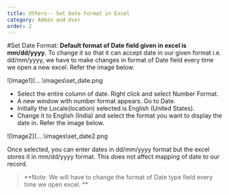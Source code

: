 ```yaml
---
title: Others-- Set Date Format in Excel
category: Admin and User
order: 2
---
```


#Set Date Format:
**Default format of Date field given in excel is mm/dd/yyyy.**
To change it so that it can accept date in our given format i.e. dd/mm/yyyy, we have to make changes in format of Date field every time we open a new excel. 
Refer the image below.

![Image1](..\..\images\set_date.png

* Select the entire column of date. Right click and select Number Format.
* A new window with number format appears. Go to Date. 
* Initially the Locale(location) selected is English (United States).
* Change it to English (India) and select the format you want to display the date in.
Refer the image below.

![Image2](..\..\images\set_date2.png

Once selected, you can enter dates in dd/mm/yyyy format but the excel stores it in mm/dd/yyyy format. This does not affect mapping of date to our record.
> **Note: We will have to change the format of Date type field every time we open excel. **

